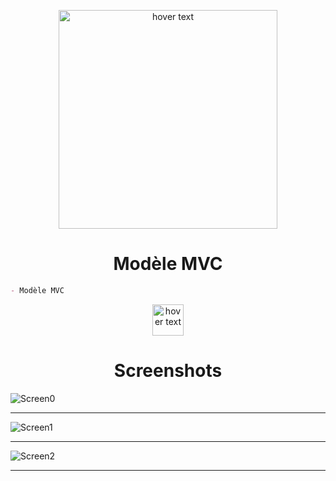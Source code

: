 <p align="center">
  <img src="https://developer.mozilla.org/en-US/docs/Glossary/MVC/model-view-controller-light-blue.png" width="350" title="hover text">
</p>

<h1 align="center">Modèle MVC</h1>

```md
- Modèle MVC
```


<p align="center">
  <img src="https://cdn.discordapp.com/attachments/1042197137598976111/1092031705453436928/blank.png" width="50" title="hover text">
</p>

<h1 align="center">Screenshots</h1>

![Screen0](Screenshots/04.png)

---
![Screen1](Screenshots/02.png)

---
![Screen2](Screenshots/03.png)

---
